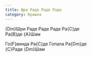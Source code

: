 ```yaml
---
title: Шри Раде Раде Раде
category: Кришна
---
```

{Dm}Шри Раде Раде Раде Ра{C}де  
Ра{B}де {A}Шам

Го{F}винда Ра{C}де Гопала Ра{Dm}де  
{C}Раде {Dm}Шам
